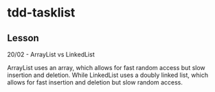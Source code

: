 # tdd-tasklist


## Lesson
20/02 - ArrayList vs LinkedList

ArrayList uses an array, which allows for fast random access but slow insertion and deletion. While LinkedList uses a doubly linked list, which allows for fast insertion and deletion but slow random access.
